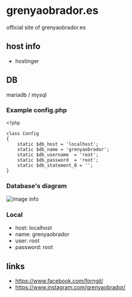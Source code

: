 # grenyaobrador.es
official site of grenyaobrador.es

## host info
+ hostinger

## DB
mariadb / mysql
### Example config.php
```injectablephp
<?php

class Config
{
	static $db_host = 'localhost';
	static $db_name = 'grenyaobrador';
	static $db_username  = 'root';
	static $db_password  = 'root';
	static $db_statement_0 = '';
}
```
### Database's diagram
![image info](./almacen.png)
### Local
+ host: localhost
+ name: grenyaobrador
+ user: root
+ password: root

## links
+ https://www.facebook.com/forngil/
+ https://www.instagram.com/grenyaobrador/